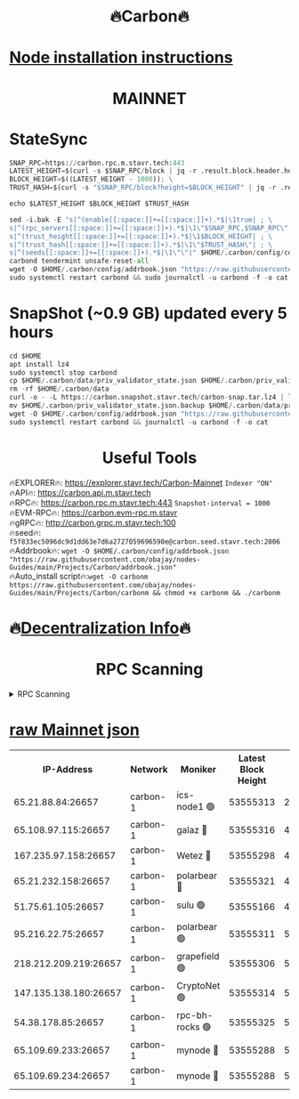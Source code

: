 <h1 align="center"> 🔥Carbon🔥</h1>

[Node installation instructions](https://github.com/obajay/nodes-Guides/tree/main/Projects/Carbon)
=
<h1 align="center"> MAINNET</h1>

# StateSync
```python
SNAP_RPC=https://carbon.rpc.m.stavr.tech:443
LATEST_HEIGHT=$(curl -s $SNAP_RPC/block | jq -r .result.block.header.height); \
BLOCK_HEIGHT=$((LATEST_HEIGHT - 1000)); \
TRUST_HASH=$(curl -s "$SNAP_RPC/block?height=$BLOCK_HEIGHT" | jq -r .result.block_id.hash)

echo $LATEST_HEIGHT $BLOCK_HEIGHT $TRUST_HASH

sed -i.bak -E "s|^(enable[[:space:]]+=[[:space:]]+).*$|\1true| ; \
s|^(rpc_servers[[:space:]]+=[[:space:]]+).*$|\1\"$SNAP_RPC,$SNAP_RPC\"| ; \
s|^(trust_height[[:space:]]+=[[:space:]]+).*$|\1$BLOCK_HEIGHT| ; \
s|^(trust_hash[[:space:]]+=[[:space:]]+).*$|\1\"$TRUST_HASH\"| ; \
s|^(seeds[[:space:]]+=[[:space:]]+).*$|\1\"\"|" $HOME/.carbon/config/config.toml
carbond tendermint unsafe-reset-all
wget -O $HOME/.carbon/config/addrbook.json "https://raw.githubusercontent.com/obajay/nodes-Guides/main/Projects/Carbon/addrbook.json"
sudo systemctl restart carbond && sudo journalctl -u carbond -f -o cat
```
# SnapShot (~0.9 GB) updated every 5 hours
```python
cd $HOME
apt install lz4
sudo systemctl stop carbond
cp $HOME/.carbon/data/priv_validator_state.json $HOME/.carbon/priv_validator_state.json.backup
rm -rf $HOME/.carbon/data
curl -o - -L https://carbon.snapshot.stavr.tech/carbon-snap.tar.lz4 | lz4 -c -d - | tar -x -C $HOME/.carbon --strip-components 2
mv $HOME/.carbon/priv_validator_state.json.backup $HOME/.carbon/data/priv_validator_state.json
wget -O $HOME/.carbon/config/addrbook.json "https://raw.githubusercontent.com/obajay/nodes-Guides/main/Projects/Carbon/addrbook.json"
sudo systemctl restart carbond && journalctl -u carbond -f -o cat
```

 <h1 align="center"> Useful Tools</h1>

🔥EXPLORER🔥:     https://explorer.stavr.tech/Carbon-Mainnet        `Indexer "ON"` \
🔥API🔥:          https://carbon.api.m.stavr.tech \
🔥RPC🔥:          https://carbon.rpc.m.stavr.tech:443              `Snapshot-interval = 1000` \
🔥EVM-RPC🔥:      https://carbon.evm-rpc.m.stavr \
🔥gRPC🔥:         http://carbon.grpc.m.stavr.tech:100 \
🔥seed🔥:      `f5f833ec5096dc9d1dd63e7d6a2727059696590e@carbon.seed.stavr.tech:2006` \
🔥Addrbook🔥:  `wget -O $HOME/.carbon/config/addrbook.json "https://raw.githubusercontent.com/obajay/nodes-Guides/main/Projects/Carbon/addrbook.json"` \
🔥Auto_install script🔥:`wget -O carbonm https://raw.githubusercontent.com/obajay/nodes-Guides/main/Projects/Carbon/carbonm && chmod +x carbonm && ./carbonm`

🔥[Decentralization Info](https://github.com/obajay/StateSync-snapshots/tree/main/Projects/Carbon/Decentralization)🔥
=
<h1 align="center"> RPC Scanning</h1>

<details>
<summary>RPC Scanning</summary>

<h2 align="center"> We scan nodes in real time every 4 hours. And we provide the final result of RPC endpoints.
We cannot influence the operation of these nodes in any way. </h2>


```python
If Voting Power is higher than 0 --> then the Node is a validator of the network and may be subject to attack and be a potential threat to the chain.
```
```python
We marked such validators with a red symbol
```

</details>

[raw Mainnet json](https://rpc-check.carbonm.stavr.tech/carbonm/rpc-carbonm-result.json)
=


<table><tr><th>IP-Address</th><th>Network</th><th>Moniker</th><th>Latest Block Height</th><th>Earliest Block Height</th><th>Catching Up</th><th>Tx Index</th><th>Voting Power</th><th>Scan Time</th></tr><tr><td>65.21.88.84:26657</td><td>carbon-1</td><td>ics-node1 🟢</td><td>53555313</td><td>21164241</td><td>False</td><td>off</td><td>0</td><td>2024-02-11T23:05:33.663551270UTC</td></tr><tr><td>65.108.97.115:26657</td><td>carbon-1</td><td>galaz 🔴</td><td>53555316</td><td>47374001</td><td>False</td><td>on</td><td>11255903648</td><td>2024-02-11T23:05:42.630195732UTC</td></tr><tr><td>167.235.97.158:26657</td><td>carbon-1</td><td>Wetez 🔴</td><td>53555298</td><td>48067570</td><td>False</td><td>on</td><td>1343100440</td><td>2024-02-11T23:05:07.148426645UTC</td></tr><tr><td>65.21.232.158:26657</td><td>carbon-1</td><td>polarbear 🔴</td><td>53555321</td><td>48126001</td><td>False</td><td>on</td><td>10543477041</td><td>2024-02-11T23:05:53.201091713UTC</td></tr><tr><td>51.75.61.105:26657</td><td>carbon-1</td><td>sulu 🟢</td><td>53555166</td><td>48742001</td><td>False</td><td>on</td><td>0</td><td>2024-02-11T23:05:24.731400226UTC</td></tr><tr><td>95.216.22.75:26657</td><td>carbon-1</td><td>polarbear 🟢</td><td>53555311</td><td>52338001</td><td>False</td><td>on</td><td>0</td><td>2024-02-11T23:05:29.259161476UTC</td></tr><tr><td>218.212.209.219:26657</td><td>carbon-1</td><td>grapefield 🟢</td><td>53555306</td><td>52371001</td><td>False</td><td>on</td><td>0</td><td>2024-02-11T23:05:21.087304944UTC</td></tr><tr><td>147.135.138.180:26657</td><td>carbon-1</td><td>CryptoNet 🟢</td><td>53555314</td><td>52934001</td><td>False</td><td>on</td><td>0</td><td>2024-02-11T23:05:36.080588436UTC</td></tr><tr><td>54.38.178.85:26657</td><td>carbon-1</td><td>rpc-bh-rocks 🟢</td><td>53555325</td><td>53130001</td><td>False</td><td>on</td><td>0</td><td>2024-02-11T23:05:59.611436591UTC</td></tr><tr><td>65.109.69.233:26657</td><td>carbon-1</td><td>mynode 🔴</td><td>53555288</td><td>53160001</td><td>False</td><td>off</td><td>8765961893</td><td>2024-02-11T23:04:47.993052873UTC</td></tr><tr><td>65.109.69.234:26657</td><td>carbon-1</td><td>mynode 🔴</td><td>53555288</td><td>53160001</td><td>False</td><td>off</td><td>12832540231</td><td>2024-02-11T23:04:48.455762866UTC</td></tr></table>
